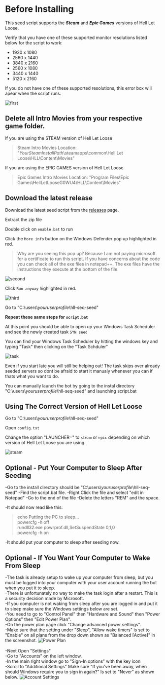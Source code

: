 # Before Installing

This seed script supports the **_Steam_** and **_Epic Games_** versions of Hell Let Loose.

Verify that you have one of these supported monitor resolutions listed below for the script to work:
  - 1920 x 1080
  - 2560 x 1440
  - 3840 x 2160
  - 2560 x 1080
  - 3440 x 1440
  - 5120 x 2160

If you do not have one of these supported resolutions, this error box will apear when the script runs.
  
![first](https://github.com/waterjugs/SYN-Seed-Script/blob/screenshots/Game%20Resolution%20Error.png)

## Delete all Intro Movies from your respective game folder.

If you are using the STEAM version of Hell Let Loose
> Steam Intro Movies Location: "*YourSteamInstallPath*\\steamapps\common\Hell Let Loose\HLL\Content\Movies"

If you are using the EPIC GAMES version of Hell Let Loose
> Epic Games Intro Movies Location: "Program Files\Epic Games\HellLetLooseG0WU4\HLL\Content\Movies"
 
## Download the latest release
Download the latest seed script from the [releases](https://github.com/waterjugs/SYN-Seed-Script/releases) page.

Extract the zip file

Double click on `enable.bat` to run

Click the `More info` button on the Windows Defender pop up highlighted in red.

> Why are you seeing this pop up? Because I am not paying microsoft for a certificate to run this script. If you have concerns about the code you can check all of the exe files in notepad++. The exe files have the instructions they execute at the bottom of the file. 

![second](https://github.com/waterjugs/SYN-Seed-Script/blob/screenshots/Windows%20Security%2001.png)

Click `Run anyway` highlighted in red.

![third](https://github.com/waterjugs/SYN-Seed-Script/blob/screenshots/Windows%20Security%2002.png)

Go to "C:\users\\*youruserprofile*\hll-seq-seed"

**Repeat these same steps for `script.bat`**

At this point you should be able to open up your Windows Task Scheduler and see the newly created task `SYN seed`

You can find your Windows Task Scheduler by hitting the windows key and typing "Task" then clicking on the "Task Schduler"

![task](https://github.com/waterjugs/SYN-Seed-Script/blob/screenshots/Syn%20Task.png)
  
Even if you start late you will still be helping out! The task skips over already seeded servers so dont be afraid to start it manualy whenever you can if thats what you want to do.

You can manually launch the bot by going to the instal directory "C:\users\\*youruserprofile*\hll-seq-seed" and launching script.bat

## Using The Correct Version of Hell Let Loose

Go to "C:\users\\*youruserprofile*\hll-seq-seed"

Open `config.txt`

Change the option "LAUNCHER=" to `steam` or `epic` depending on which version of Hell Let Loose you are using.

![steam](https://github.com/waterjugs/SYN-Seed-Script/blob/screenshots/Config%20File%20Steam.png)

## Optional - Put Your Computer to Sleep After Seeding

-Go to the install directory should be "C:\users\\*youruserprofile*\hll-seq-seed"
-Find the script.bat file.
-Right Click the file and select "edit in Notepad"
-Go to the end of the file
-Delete the letters "REM" and the space.

-It should now read like this:


> echo Putting the PC to sleep... <br>
> powercfg -h off <br>
> rundll32.exe powrprof.dll,SetSuspendState 0,1,0 <br>
> powercfg -h on <br>


-It should put your computer to sleep after seeding now.

## Optional - If You Want Your Computer to Wake From Sleep <br>

-The task is already setup to wake up your computer from sleep, but you must be logged into your computer with your user account running the bot when you put it to sleep. <br>
-There is unfortunately no way to make the task login after a restart. This is a security decision made by Microsoft.<br>
-If you computer is not waking from sleep after you are logged in and put it to sleep make sure the Windows settings below are set. <br>
-You need to go to "Control Panel" then "Hardware and Sound" then "Power Options" then "Edit Power Plan". <br>
-On the power plan page click "Change advanced power settings". <br>
-Make sure that the setting under "Sleep", "Allow wake timers" is set to "Enable" on all plans from the drop down shown as "Balanced [Active]" in the screenshot. 
![Power Plan](https://github.com/waterjugs/SYN-Seed-Script/blob/screenshots/Power%20Plan%20Settings.png) <br>
<br>
-Next Open "Settings" <br>
-Go to "Accounts" on the left window. <br>
-In the main right window go to "Sign-In options" with the key icon <br>
-Scroll to "Additional Settings" Make sure "If you've been away, when should Windows require you to sign in again?" Is set to "Never" as shown below. 
![Account Settings](https://github.com/waterjugs/SYN-Seed-Script/blob/screenshots/Account%20Setting.png)

